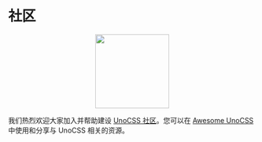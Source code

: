 # 社区

<p align="center">
  <img src="https://avatars.githubusercontent.com/unocss-community" width='150' />
</p>

我们热烈欢迎大家加入并帮助建设 [UnoCSS 社区](https://github.com/unocss-community)。您可以在 [Awesome UnoCSS](https://github.com/unocss-community/awesome-unocss) 中使用和分享与 UnoCSS 相关的资源。
